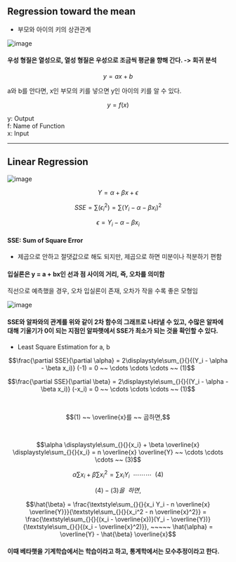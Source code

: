 ## Regression toward the mean

- 부모와 아이의 키의 상관관계

![image](https://user-images.githubusercontent.com/84713532/233258548-a5612b6e-0bb7-40d5-b648-31956f526ce6.png)

#### 우성 형질은 열성으로, 열성 형질은 우성으로 조금씩 평균을 향해 간다. -> 회귀 분석

$$y = ax + b$$

a와 b를 안다면, x인 부모의 키를 넣으면 y인 아이의 키를 알 수 있다.

$$y = f(x)$$

y: Output <br>
f: Name of Function <br>
x: Input 

---

## Linear Regression

![image](https://user-images.githubusercontent.com/84713532/233259199-8dd20793-ecfe-4ac2-b5a7-6a828c08a66a.png)

$$Y = \alpha + \beta x + \epsilon$$

$$SSE = \displaystyle\sum_{}{}{(\epsilon_i^2)} = \displaystyle\sum_{}{}{(Y_i - \alpha - \beta x_i)^2}$$

$$\epsilon = Y_i - \alpha - \beta x_i$$

#### SSE: Sum of Square Error

- 제곱으로 안하고 절댓값으로 해도 되지만, 제곱으로 하면 미분이나 적분하기 편함

#### 입실론은 y = a + bx인 선과 점 사이의 거리, 즉, 오차를 의미함

직선으로 예측했을 경우, 오차 입실론이 존재, 오차가 작을 수록 좋은 모형임

![image](https://user-images.githubusercontent.com/84713532/233263824-68f2e732-421f-45a7-8590-d7e9f94fb5e7.png)

#### SSE와 알파와의 관계를 위와 같이 2차 함수의 그래프로 나타낼 수 있고, 수많은 알파에 대해 기울기가 0이 되는 지점인 알파햇에서 SSE가 최소가 되는 것을 확인할 수 있다.

- Least Square Estimation for a, b

$$\frac{\partial SSE}{\partial \alpha} = 2\displaystyle\sum_{}{}{(Y_i - \alpha - \beta x_i)} (-1) = 0 ~~ \cdots \cdots \cdots ~~ (1)$$

$$\frac{\partial SSE}{\partial \beta} = 2\displaystyle\sum_{}{}{(Y_i - \alpha - \beta x_i)} (-x_i) = 0 ~~ \cdots \cdots \cdots ~~ (1)$$

<br>

$$(1) ~~ \overline{x}를 ~~ 곱하면,$$

<br>

$$\alpha \displaystyle\sum_{}{}{x_i} + \beta \overline{x} \displaystyle\sum_{}{}{x_i} = n \overline{x} \overline{Y} ~~ \cdots \cdots \cdots ~~ (3)$$

$$\alpha \displaystyle\sum_{}{}{x_i} + \beta \displaystyle\sum_{}{}{x_i^2} = \displaystyle\sum_{}{}{x_i Y_i} ~~ \cdots \cdots \cdots ~~ (4)$$

$$(4) - (3)을 ~~ 하면,$$

$$\hat{\beta} = \frac{\textstyle\sum_{}{}{x_i Y_i - n \overline{x} \overline{Y}}}{\textstyle\sum_{}{}{x_i^2 - n \overline{x}^2}} = \frac{\textstyle\sum_{}{}{(x_i - \overline{x})}(Y_i - \overline{Y})}{\textstyle\sum_{}{}{(x_i - \overline{x}^2)}}, ~~~~~ \hat{\alpha} = \overline{Y} - \hat{\beta} \overline{x}$$

#### 이때 베타햇을 기계학습에서는 학습이라고 하고, 통계학에서는 모수추정이라고 한다.
